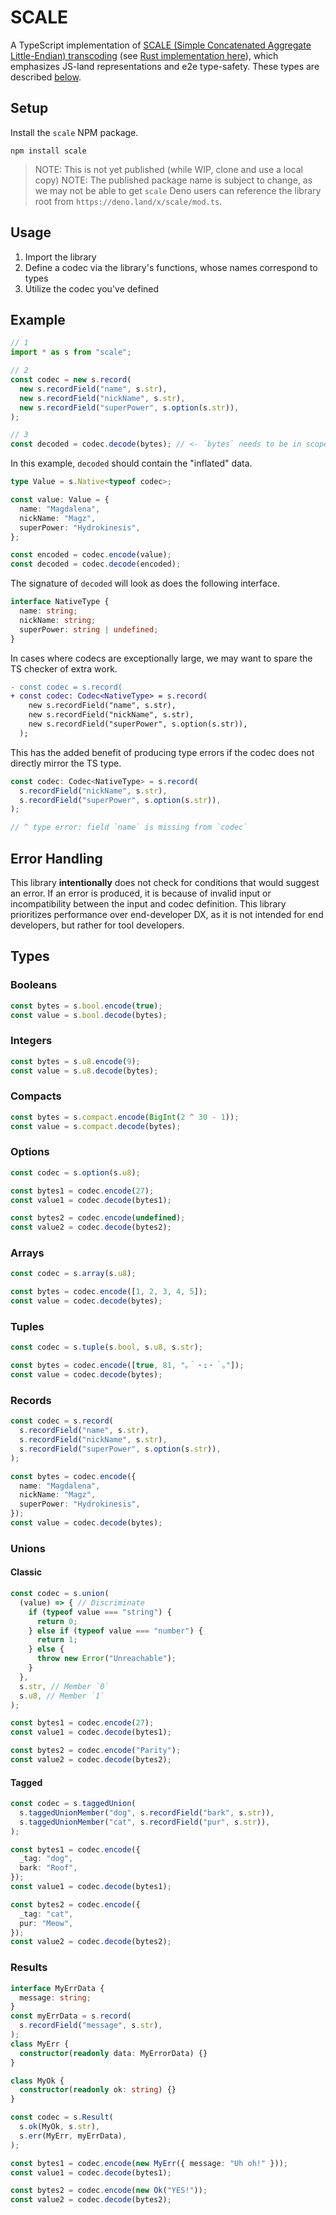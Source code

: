 # SCALE

A TypeScript implementation of [SCALE (Simple Concatenated Aggregate Little-Endian) transcoding](https://docs.substrate.io/v3/advanced/scale-codec/) (see [Rust implementation here](https://github.com/paritytech/parity-scale-codec)), which emphasizes JS-land representations and e2e type-safety. These types are described [below](#types).

## Setup

Install the `scale` NPM package.

```
npm install scale
```

> NOTE: This is not yet published (while WIP, clone and use a local copy)
> NOTE: The published package name is subject to change, as we may not be able to get `scale`
> Deno users can reference the library root from `https://deno.land/x/scale/mod.ts`.

## Usage

1. Import the library
2. Define a codec via the library's functions, whose names correspond to types
3. Utilize the codec you've defined

## Example

```ts
// 1
import * as s from "scale";

// 2
const codec = new s.record(
  new s.recordField("name", s.str),
  new s.recordField("nickName", s.str),
  new s.recordField("superPower", s.option(s.str)),
);

// 3
const decoded = codec.decode(bytes); // <- `bytes` needs to be in scope & valid
```

In this example, `decoded` should contain the "inflated" data.

```ts
type Value = s.Native<typeof codec>;

const value: Value = {
  name: "Magdalena",
  nickName: "Magz",
  superPower: "Hydrokinesis",
};

const encoded = codec.encode(value);
const decoded = codec.decode(encoded);
```

The signature of `decoded` will look as does the following interface.

```ts
interface NativeType {
  name: string;
  nickName: string;
  superPower: string | undefined;
}
```

In cases where codecs are exceptionally large, we may want to spare the TS checker of extra work.

```diff
- const codec = s.record(
+ const codec: Codec<NativeType> = s.record(
    new s.recordField("name", s.str),
    new s.recordField("nickName", s.str),
    new s.recordField("superPower", s.option(s.str)),
  );
```

This has the added benefit of producing type errors if the codec does not directly mirror the TS type.

```ts
const codec: Codec<NativeType> = s.record(
  s.recordField("nickName", s.str),
  s.recordField("superPower", s.option(s.str)),
);

// ^ type error: field `name` is missing from `codec`
```

## Error Handling

This library **intentionally** does not check for conditions that would suggest an error. If an error is produced, it is because of invalid input or incompatibility between the input and codec definition. This library prioritizes performance over end-developer DX, as it is not intended for end developers, but rather for tool developers.

## Types

### Booleans

```ts
const bytes = s.bool.encode(true);
const value = s.bool.decode(bytes);
```

### Integers

```ts
const bytes = s.u8.encode(9);
const value = s.u8.decode(bytes);
```

### Compacts

```ts
const bytes = s.compact.encode(BigInt(2 ^ 30 - 1));
const value = s.compact.decode(bytes);
```

### Options

```ts
const codec = s.option(s.u8);

const bytes1 = codec.encode(27);
const value1 = codec.decode(bytes1);

const bytes2 = codec.encode(undefined);
const value2 = codec.decode(bytes2);
```

### Arrays

```ts
const codec = s.array(s.u8);

const bytes = codec.encode([1, 2, 3, 4, 5]);
const value = codec.decode(bytes);
```

### Tuples

```ts
const codec = s.tuple(s.bool, s.u8, s.str);

const bytes = codec.encode([true, 81, "｡＾・ｪ・＾｡"]);
const value = codec.decode(bytes);
```

### Records

```ts
const codec = s.record(
  s.recordField("name", s.str),
  s.recordField("nickName", s.str),
  s.recordField("superPower", s.option(s.str)),
);

const bytes = codec.encode({
  name: "Magdalena",
  nickName: "Magz",
  superPower: "Hydrokinesis",
});
const value = codec.decode(bytes);
```

### Unions

#### Classic

```ts
const codec = s.union(
  (value) => { // Discriminate
    if (typeof value === "string") {
      return 0;
    } else if (typeof value === "number") {
      return 1;
    } else {
      throw new Error("Unreachable");
    }
  },
  s.str, // Member `0`
  s.u8, // Member `1`
);

const bytes1 = codec.encode(27);
const value1 = codec.decode(bytes1);

const bytes2 = codec.encode("Parity");
const value2 = codec.decode(bytes2);
```

#### Tagged

```ts
const codec = s.taggedUnion(
  s.taggedUnionMember("dog", s.recordField("bark", s.str)),
  s.taggedUnionMember("cat", s.recordField("pur", s.str)),
);

const bytes1 = codec.encode({
  _tag: "dog",
  bark: "Roof",
});
const value1 = codec.decode(bytes1);

const bytes2 = codec.encode({
  _tag: "cat",
  pur: "Meow",
});
const value2 = codec.decode(bytes2);
```

### Results

```ts
interface MyErrData {
  message: string;
}
const myErrData = s.record(
  s.recordField("message", s.str),
);
class MyErr {
  constructor(readonly data: MyErrorData) {}
}

class MyOk {
  constructor(readonly ok: string) {}
}

const codec = s.Result(
  s.ok(MyOk, s.str),
  s.err(MyErr, myErrData),
);

const bytes1 = codec.encode(new MyErr({ message: "Uh oh!" }));
const value1 = codec.decode(bytes1);

const bytes2 = codec.encode(new Ok("YES!"));
const value2 = codec.decode(bytes2);
```
